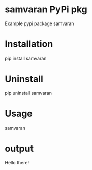 # samvaran PyPi pkg
Example pypi package samvaran
# Installation
pip install samvaran
# Uninstall
pip uninstall samvaran
# Usage 
samvaran 
# output
Hello there!

